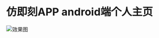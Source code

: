 # 仿即刻APP android端个人主页

![效果图](https://github.com/lololiu/jike-useravatar-layout/raw/master/screenshots/jike.gif)